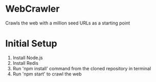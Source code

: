 # WebCrawler
Crawls the web with a million seed URLs as a starting point

# Initial Setup
1. Install Node.js
2. Install Redis
3. Run 'npm install' command from the cloned repository in terminal
4. Run 'npm start' to crawl the web